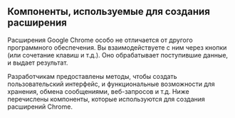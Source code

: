 ## Компоненты, используемые для создания расширения

Расширения Google Chrome особо не отличается от другого программного обеспечения. Вы взаимодействуете с ним через кнопки \(или сочетание клавиш и т.д.\). Оно обрабатывает поступившие данные, и выдает результат.

Разработчикам предоставлены методы, чтобы создать пользовательский интерфейс, и функциональные возможности для хранения, обмена сообщениями, веб-запросов и т.д. Ниже перечислены компоненты, которые используются для создания расширений Chrome.



